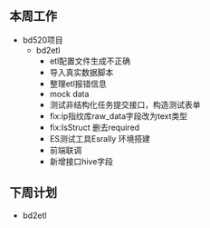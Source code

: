 ## 本周工作
* bd520项目
    + bd2etl
        - etl配置文件生成不正确
        - 导入真实数据脚本
        - 整理etl报错信息
        - mock data
        - 测试非结构化任务提交接口，构造测试表单
        - fix:ip指纹库raw_data字段改为text类型
        - fix:IsStruct 删去required
        - ES测试工具Esrally 环境搭建
        - 前端联调
        - 新增接口hive字段
## 下周计划
+ bd2etl